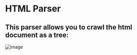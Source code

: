 # HTML Parser
## This parser allows you to crawl the html document as a tree:
![image](https://github.com/andigntv/gohtml/assets/94206503/fd133ed7-8820-49dc-b8f1-d98e03e63e26)
